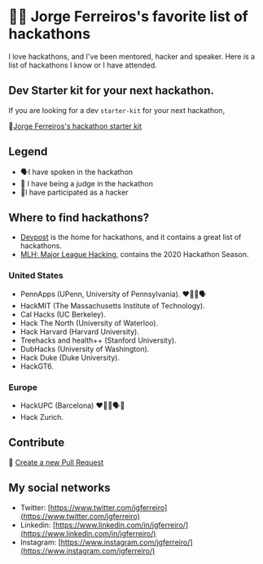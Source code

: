 # 👨‍🎤 Jorge Ferreiros's favorite list of hackathons

I love hackathons, and I've been mentored, hacker and speaker. Here is a list of hackathons I know or I have attended.

## Dev Starter kit for your next hackathon.

If you are looking for a dev `starter-kit` for your next hackathon, 

🔗[Jorge Ferreiros's hackathon starter kit](https://github.com/ferreiro/hackathon-starter-kit)

## Legend

* 🗣I have spoken in the hackathon
* 👨‍ I have being a judge in the hackathon
* 🚀I have participated as a hacker

## Where to find hackathons?

* [Devpost](http://devpost.com?utm_source=ferreiro.me) is the home for hackathons, and it contains a great list of hackathons. 
* [MLH: Major League Hacking](https://mlh.io/?utm_source=ferreiro.me), contains the 2020 Hackathon Season.

### United States
* PennApps (UPenn, University of Pennsylvania). ❤️👨‍⚖️🗣
* HackMIT (The Massachusetts Institute of Technology).
* Cal Hacks (UC Berkeley).
* Hack The North (University of Waterloo).
* Hack Harvard (Harvard University).
* Treehacks and health++ (Stanford University).
* DubHacks (University of Washington).
* Hack Duke (Duke University).
* HackGT6.

### Europe
* HackUPC (Barcelona) ❤️👨‍⚖️🗣🚀
* Hack Zurich.

## Contribute

💬 [Create a new Pull Request](https://github.com/ferreiro/hackathon-list/pulls)

## My social networks

* Twitter: [https://www.twitter.com/jgferreiro](https://www.twitter.com/jgferreiro)
* Linkedin: [https://www.linkedin.com/in/jgferreiro/](https://www.linkedin.com/in/jgferreiro/)
* Instagram: [https://www.instagram.com/jgferreiro/](https://www.instagram.com/jgferreiro/)
